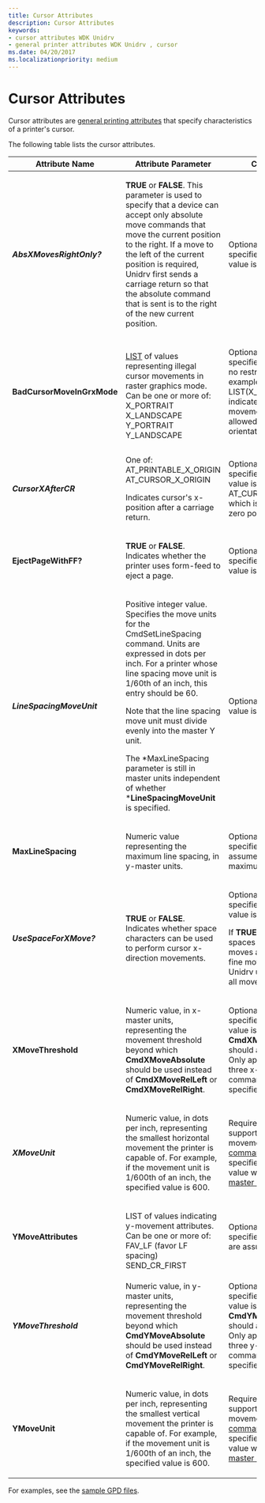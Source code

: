 ```yaml
---
title: Cursor Attributes
description: Cursor Attributes
keywords:
- cursor attributes WDK Unidrv
- general printer attributes WDK Unidrv , cursor
ms.date: 04/20/2017
ms.localizationpriority: medium
---
```


# Cursor Attributes





Cursor attributes are [general printing attributes](general-printing-attributes.md) that specify characteristics of a printer's cursor.

The following table lists the cursor attributes.

<table>
<colgroup>
<col width="33%" />
<col width="33%" />
<col width="33%" />
</colgroup>
<thead>
<tr class="header">
<th>Attribute Name</th>
<th>Attribute Parameter</th>
<th>Comments</th>
</tr>
</thead>
<tbody>
<tr class="odd">
<td><p><strong><em>AbsXMovesRightOnly?</strong></p></td>
<td><p><strong>TRUE</strong> or <strong>FALSE</strong>. This parameter is used to specify that a device can accept only absolute move commands that move the current position to the right. If a move to the left of the current position is required, Unidrv first sends a carriage return so that the absolute command that is sent is to the right of the new current position.</p></td>
<td><p>Optional. If not specified, the default value is <strong>FALSE</strong>.</p></td>
</tr>
<tr class="even">
<td><p><strong></em>BadCursorMoveInGrxMode</strong></p></td>
<td><p></p>
<a href="lists.md" data-raw-source="[LIST](lists.md)">LIST</a> of values representing illegal cursor movements in raster graphics mode. Can be one or more of:
X_PORTRAIT
X_LANDSCAPE
Y_PORTRAIT
Y_LANDSCAPE</td>
<td><p>Optional. If not specified, the default is no restrictions. As an example, LIST(X_PORTRAIT) indicates x-direction movement is not allowed for portrait orientation.</p></td>
</tr>
<tr class="odd">
<td><p><strong><em>CursorXAfterCR</strong></p></td>
<td><p></p>
One of: AT_PRINTABLE_X_ORIGIN
AT_CURSOR_X_ORIGIN
<p>Indicates cursor's x-position after a carriage return.</p></td>
<td><p>Optional. If not specified, the default value is AT_CURSOR_X_ORIGIN, which is the physical zero position.</p></td>
</tr>
<tr class="even">
<td><p><strong></em>EjectPageWithFF?</strong></p></td>
<td><p><strong>TRUE</strong> or <strong>FALSE</strong>. Indicates whether the printer uses form-feed to eject a page.</p></td>
<td><p>Optional. If not specified, the default value is <strong>FALSE</strong>.</p></td>
</tr>
<tr class="odd">
<td><p><strong><em>LineSpacingMoveUnit</strong></p></td>
<td><p>Positive integer value. Specifies the move units for the CmdSetLineSpacing command. Units are expressed in dots per inch. For a printer whose line spacing move unit is 1/60th of an inch, this entry should be 60.</p>
<p>Note that the line spacing move unit must divide evenly into the master Y unit.</p>
<p>The *MaxLineSpacing parameter is still in master units independent of whether *<strong>LineSpacingMoveUnit</strong> is specified.</p></td>
<td><p>Optional. The default value is 1 master unit.</p></td>
</tr>
<tr class="even">
<td><p><strong></em>MaxLineSpacing</strong></p></td>
<td><p>Numeric value representing the maximum line spacing, in y-master units.</p></td>
<td><p>Optional. If not specified, Unidrv assumes there is no maximum value.</p></td>
</tr>
<tr class="odd">
<td><p><strong><em>UseSpaceForXMove?</strong></p></td>
<td><p><strong>TRUE</strong> or <strong>FALSE</strong>. Indicates whether space characters can be used to perform cursor x-direction movements.</p></td>
<td><p>Optional. If not specified, the default value is <strong>TRUE</strong>.</p>
<p>If <strong>TRUE</strong>, Unidrv uses spaces for coarse moves and NULLs for fine moves. If <strong>FALSE</strong>, Unidrv uses NULLs for all moves.</p></td>
</tr>
<tr class="even">
<td><p><strong></em>XMoveThreshold</strong></p></td>
<td><p>Numeric value, in x-master units, representing the movement threshold beyond which <strong>CmdXMoveAbsolute</strong> should be used instead of <strong>CmdXMoveRelLeft</strong> or <strong>CmdXMoveRelRight</strong>.</p></td>
<td><p>Optional. If not specified, the default value is zero, meaning <strong>CmdXMoveAbsolute</strong> should always be used. Only applicable if all three x-movement commands are specified.</p></td>
</tr>
<tr class="odd">
<td><p><strong><em>XMoveUnit</strong></p></td>
<td><p>Numeric value, in dots per inch, representing the smallest horizontal movement the printer is capable of. For example, if the movement unit is 1/600th of an inch, the specified value is 600.</p></td>
<td><p>Required if the printer supports horizontal movement <a href="cursor-commands.md" data-raw-source="[cursor commands](cursor-commands.md)">cursor commands</a>. (If specified, include this value when calculating <a href="master-units.md" data-raw-source="[master units](master-units.md)">master units</a>.)</p></td>
</tr>
<tr class="even">
<td><p><strong></em>YMoveAttributes</strong></p></td>
<td><p></p>
LIST of values indicating y-movement attributes. Can be one or more of:
FAV_LF (favor LF spacing)
SEND_CR_FIRST</td>
<td><p>Optional. If not specified, no attributes are assumed.</p></td>
</tr>
<tr class="odd">
<td><p><strong><em>YMoveThreshold</strong></p></td>
<td><p>Numeric value, in y-master units, representing the movement threshold beyond which <strong>CmdYMoveAbsolute</strong> should be used instead of <strong>CmdYMoveRelLeft</strong> or <strong>CmdYMoveRelRight</strong>.</p></td>
<td><p>Optional. If not specified, the default value is zero, meaning <strong>CmdYMoveAbsolute</strong> should always be used. Only applicable if all three y-movement commands are specified.</p></td>
</tr>
<tr class="even">
<td><p><strong></em>YMoveUnit</strong></p></td>
<td><p>Numeric value, in dots per inch, representing the smallest vertical movement the printer is capable of. For example, if the movement unit is 1/600th of an inch, the specified value is 600.</p></td>
<td><p>Required if the printer supports vertical movement <a href="cursor-commands.md" data-raw-source="[cursor commands](cursor-commands.md)">cursor commands</a>. (If specified, include this value when calculating <a href="master-units.md" data-raw-source="[master units](master-units.md)">master units</a>.)</p></td>
</tr>
</tbody>
</table>

 

For examples, see the [sample GPD files](sample-gpd-files.md).

 

 




